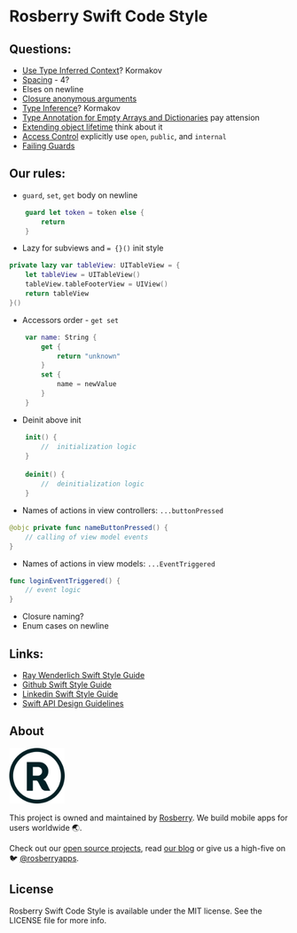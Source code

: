 # Rosberry Swift Code Style
## Questions:

- [Use Type Inferred Context](https://github.com/raywenderlich/swift-style-guide#use-type-inferred-context)? Kormakov
- [Spacing](https://github.com/raywenderlich/swift-style-guide#spacing) - 4?
- Elses on newline
- [Closure  anonymous arguments](https://github.com/raywenderlich/swift-style-guide#closure-expressions)
- [Type Inference](https://github.com/raywenderlich/swift-style-guide#type-inference)? Kormakov
- [Type Annotation for Empty Arrays and Dictionaries](https://github.com/raywenderlich/swift-style-guide#type-annotation-for-empty-arrays-and-dictionaries) pay attension
- [Extending object lifetime](https://github.com/raywenderlich/swift-style-guide#extending-object-lifetime) think about it
- [Access Control](https://github.com/raywenderlich/swift-style-guide#access-control)  explicitly use `open`, `public`, and `internal`
- [Failing Guards](https://github.com/raywenderlich/swift-style-guide#failing-guards)

## Our rules:
- `guard`, `set`, `get` body on newline

```swift
	guard let token = token else {
		return
	}
```
- Lazy for subviews and `= {}()` init style

```swift
private lazy var tableView: UITableView = {
    let tableView = UITableView()
    tableView.tableFooterView = UIView()
    return tableView
}()
```
- Accessors order - `get set`

```swift
	var name: String {
        get {
            return "unknown"
        }
        set {
        	name = newValue
        }
    }
```
- Deinit above init

```swift
	init() {
		//	initialization logic
	}
	
	deinit() {
		//	deinitialization logic
	}
```
- Names of actions in view controllers: `...buttonPressed`

```swift
@objc private func nameButtonPressed() {
    // calling of view model events
}
```
- Names of actions in view models: `...EventTriggered`
 
```swift
func loginEventTriggered() {
    // event logic
}
```
- Closure naming?
- Enum cases on newline

## Links:
- [Ray Wenderlich Swift Style Guide](https://github.com/raywenderlich/swift-style-guide)
- [Github Swift Style Guide](https://github.com/github/swift-style-guide)
- [Linkedin Swift Style Guide](https://github.com/linkedin/swift-style-guide)
- [Swift API Design Guidelines](https://swift.org/documentation/api-design-guidelines/)

## About

<img src="https://github.com/rosberry/Foundation/blob/master/Assets/full_logo.png?raw=true" height="100" />

This project is owned and maintained by [Rosberry](http://rosberry.com). We build mobile apps for users worldwide 🌏.

Check out our [open source projects](https://github.com/rosberry), read [our blog](https://medium.com/@Rosberry) or give us a high-five on 🐦 [@rosberryapps](http://twitter.com/RosberryApps).

## License

Rosberry Swift Code Style is available under the MIT license. See the LICENSE file for more info.